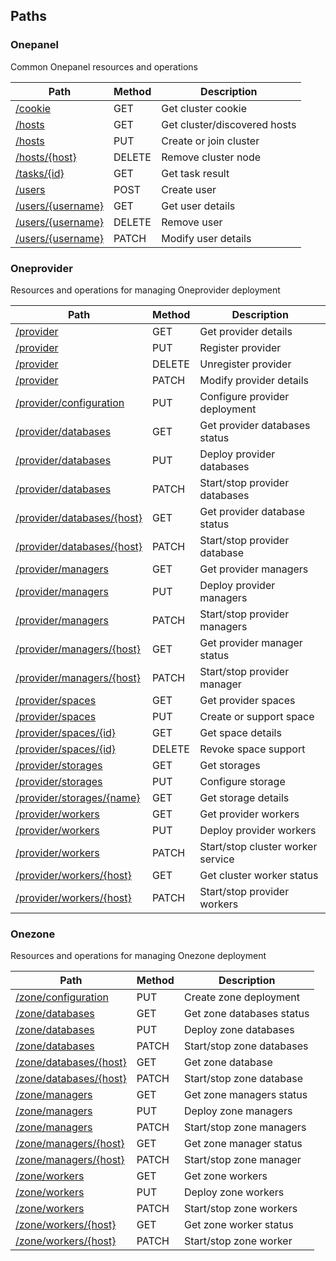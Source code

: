 
<a name="paths"></a>
## Paths

<a name="onepanel_resource"></a>
### Onepanel
Common Onepanel resources and operations


|Path|Method|Description|
|---|---|---|
|[/cookie](operations/get_cookie.md)|GET|Get cluster cookie|
|[/hosts](operations/get_hosts.md)|GET|Get cluster/discovered hosts|
|[/hosts](operations/put_hosts.md)|PUT|Create or join cluster|
|[/hosts/{host}](operations/delete_hosts_host.md)|DELETE|Remove cluster node|
|[/tasks/{id}](operations/get_tasks_id.md)|GET|Get task result|
|[/users](operations/post_users.md)|POST|Create user|
|[/users/{username}](operations/get_users_username.md)|GET|Get user details|
|[/users/{username}](operations/delete_users_username.md)|DELETE|Remove user|
|[/users/{username}](operations/patch_users_username.md)|PATCH|Modify user details|


<a name="oneprovider_resource"></a>
### Oneprovider
Resources and operations for managing Oneprovider deployment


|Path|Method|Description|
|---|---|---|
|[/provider](operations/get_provider.md)|GET|Get provider details|
|[/provider](operations/put_provider.md)|PUT|Register provider|
|[/provider](operations/delete_provider.md)|DELETE|Unregister provider|
|[/provider](operations/patch_provider.md)|PATCH|Modify provider details|
|[/provider/configuration](operations/put_provider_configuration.md)|PUT|Configure provider deployment|
|[/provider/databases](operations/get_provider_databases.md)|GET|Get provider databases status|
|[/provider/databases](operations/put_provider_databases.md)|PUT|Deploy provider databases|
|[/provider/databases](operations/patch_provider_databases.md)|PATCH|Start/stop provider databases|
|[/provider/databases/{host}](operations/get_provider_databases_host.md)|GET|Get provider database status|
|[/provider/databases/{host}](operations/patch_provider_databases_host.md)|PATCH|Start/stop provider database|
|[/provider/managers](operations/get_provider_managers.md)|GET|Get provider managers|
|[/provider/managers](operations/put_provider_managers.md)|PUT|Deploy provider managers|
|[/provider/managers](operations/patch_provider_managers.md)|PATCH|Start/stop provider managers|
|[/provider/managers/{host}](operations/get_provider_managers_host.md)|GET|Get provider manager status|
|[/provider/managers/{host}](operations/patch_provider_managers_host.md)|PATCH|Start/stop provider manager|
|[/provider/spaces](operations/get_provider_spaces.md)|GET|Get provider spaces|
|[/provider/spaces](operations/put_provider_spaces.md)|PUT|Create or support space|
|[/provider/spaces/{id}](operations/get_provider_spaces_id.md)|GET|Get space details|
|[/provider/spaces/{id}](operations/delete_provider_spaces_id.md)|DELETE|Revoke space support|
|[/provider/storages](operations/get_provider_storages.md)|GET|Get storages|
|[/provider/storages](operations/put_provider_storages.md)|PUT|Configure storage|
|[/provider/storages/{name}](operations/get_provider_storages_name.md)|GET|Get storage details|
|[/provider/workers](operations/get_provider_workers.md)|GET|Get provider workers|
|[/provider/workers](operations/put_provider_workers.md)|PUT|Deploy provider workers|
|[/provider/workers](operations/patch_provider_workers.md)|PATCH|Start/stop cluster worker service|
|[/provider/workers/{host}](operations/get_provider_workers_host.md)|GET|Get cluster worker status|
|[/provider/workers/{host}](operations/patch_provider_workers_host.md)|PATCH|Start/stop provider workers|


<a name="onezone_resource"></a>
### Onezone
Resources and operations for managing Onezone deployment


|Path|Method|Description|
|---|---|---|
|[/zone/configuration](operations/put_zone_configuration.md)|PUT|Create zone deployment|
|[/zone/databases](operations/get_zone_databases.md)|GET|Get zone databases status|
|[/zone/databases](operations/put_zone_databases.md)|PUT|Deploy zone databases|
|[/zone/databases](operations/patch_zone_databases.md)|PATCH|Start/stop zone databases|
|[/zone/databases/{host}](operations/get_zone_databases_host.md)|GET|Get zone database|
|[/zone/databases/{host}](operations/patch_zone_databases_host.md)|PATCH|Start/stop zone database|
|[/zone/managers](operations/get_zone_managers.md)|GET|Get zone managers status|
|[/zone/managers](operations/put_zone_managers.md)|PUT|Deploy zone managers|
|[/zone/managers](operations/patch_zone_managers.md)|PATCH|Start/stop zone managers|
|[/zone/managers/{host}](operations/get_zone_managers_host.md)|GET|Get zone manager status|
|[/zone/managers/{host}](operations/patch_zone_managers_host.md)|PATCH|Start/stop zone manager|
|[/zone/workers](operations/get_zone_workers.md)|GET|Get zone workers|
|[/zone/workers](operations/put_zone_workers.md)|PUT|Deploy zone workers|
|[/zone/workers](operations/patch_zone_workers.md)|PATCH|Start/stop zone workers|
|[/zone/workers/{host}](operations/get_zone_workers_host.md)|GET|Get zone worker status|
|[/zone/workers/{host}](operations/patch_zone_workers_host.md)|PATCH|Start/stop zone worker|



